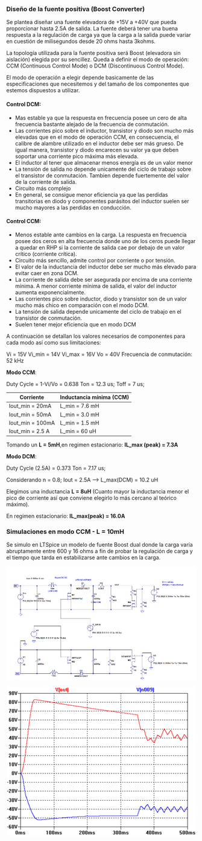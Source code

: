 ### Diseño de la fuente positiva (Boost Converter)

Se plantea diseñar una fuente elevadora de +15V a +40V que pueda proporcionar hasta 2.5A de salida. La fuente deberá tener una buena respuesta a la regulación de carga ya que la carga a la salida puede variar en cuestión de milisegundos desde 20 ohms hasta 3kohms. 

La topología utilizada para la fuente positiva será Boost (elevadora sin aislación) elegida por su sencillez. Queda a definir el modo de operación: CCM (Continuous Control Mode) o DCM (Discontinuous Control Mode).

El modo de operación a elegir depende basicamente de las especificaciones que necesitemos y del tamaño de los componentes que estemos dispuestos a utilizar.

#### Control DCM:

- Mas estable ya que la respuesta en frecuencia posee un cero de alta frecuencia bastante alejado de la frecuencia de conmutación.
- Las corrientes pico sobre el inductor, transistor y diodo son mucho más elevadas que en el modo de operación CCM, en consecuencia, el calibre de alambre utilizado en el inductor debe ser más grueso. De igual manera, transistor y diodo encarecen su valor ya que deben soportar una corriente pico máxima más elevada.
- El inductor al tener que almacenar menos energía es de un valor menor
- La tensión de salida no depende unicamente del ciclo de trabajo sobre el transistor de conmutación. Tambien depende fuertemente del valor de la corriente de salida.
- Circuito más complejo
- En general, se consigue menor eficiencia ya que las perdidas transitorias en diodo y componentes parásitos del inductor suelen ser mucho mayores a las perdidas en conducción.

#### Control CCM:

- Menos estable ante cambios en la carga. La respuesta en frecuencia posee dos ceros en alta frecuencia donde uno de los ceros puede llegar a quedar en RHP si la corriente de salida cae por debajo de un valor crítico (corriente crítica).
- Circuito más sencillo, admite control por corriente o por tensión.
- El valor de la inductancia del inductor debe ser mucho más elevado para evitar caer en zona DCM.
- La corriente de salida debe ser asegurada por encima de una corriente mínima. A menor corriente mínima de salida, el valor del inductor aumenta exponencialmente.
- Las corrientes pico sobre inductor, diodo y transistor son de un valor mucho más chico en comparación con el modo DCM.
- La tensión de salida depende unicamente del ciclo de trabajo en el transistor de conmutación.
- Suelen tener mejor eficiencia que en modo DCM

A continuación se detallan los valores necesarios de componentes para cada modo así como sus limitaciones:

Vi = 15V
Vi_min = 14V
Vi_max = 16V
Vo = 40V
Frecuencia de conmutación: 52 kHz

**Modo CCM**:

Duty Cycle = 1-Vi/Vo = 0.638
Ton = 12.3 us;
Toff = 7 us;

Corriente | Inductancia mínima (CCM) 
----------------|----------------
Iout_min = 20mA | L_min = 7.6 mH 
Iout_min = 50mA | L_min = 3.0 mH 
Iout_min = 100mA | L_min = 1.5 mH 
Iout_min = 2.5 A | L_min = 60 uH 

Tomando un **L = 5mH**,en regimen estacionario: **IL_max (peak) = 7.3A**

**Modo DCM**:

Duty Cycle (2.5A) = 0.373
Ton = 7.17 us;

Considerando n = 0.8; Iout = 2.5A --> L_max(DCM) = 10.2 uH

Elegimos una inductancia **L = 8uH** (Cuanto mayor la inductancia menor el pico de corriente así que conviene elegirlo lo más cercano al teórico máximo).

En regimen estacionario: **IL_max(peak) = 16.0A**

### Simulaciones en modo CCM - L = 10mH 

Se simulo en LTSpice un modelo de fuente Boost dual donde la carga varía abruptamente entre 600 y 16 ohms a fin de probar la regulación de carga y el tiempo que tarda en estabilizarse ante cambios en la carga.

<p align="center">
  <img src="./CCM_10mH_circ.png" width="800" title="hover text">
</p>


<p align="center">
  <img src="./CCM_10mH.png" width="500" title="hover text">
</p>






